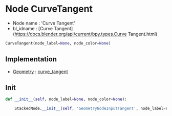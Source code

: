 # Node CurveTangent

- Node name : 'Curve Tangent'
- bl_idname : [Curve Tangent](https://docs.blender.org/api/current/bpy.types.Curve Tangent.html)


``` python
CurveTangent(node_label=None, node_color=None)
```
## Implementation

- [Geometry](/docs/GeoNodes/Geometry.md) : [curve_tangent](/docs/GeoNodes/Geometry.md#curve_tangent)

## Init

``` python
def __init__(self, node_label=None, node_color=None):

    StackedNode.__init__(self, 'GeometryNodeInputTangent', node_label=node_label, node_color=node_color)
```
